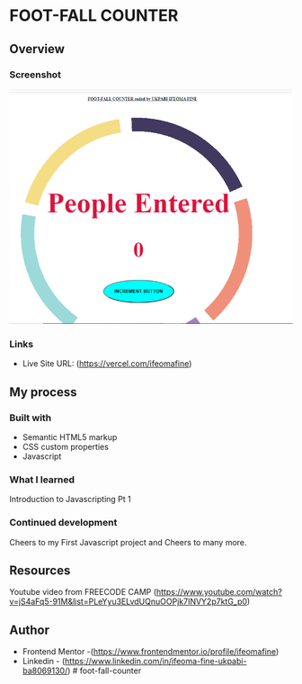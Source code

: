 # FOOT-FALL COUNTER

## Overview

### Screenshot

![](./assets/FOOT-FALL-COUNTER.PNG)

### Links

- Live Site URL: (https://vercel.com/ifeomafine)

## My process

### Built with

- Semantic HTML5 markup
- CSS custom properties
- Javascript

### What I learned

Introduction to Javascripting Pt 1

### Continued development

Cheers to my First Javascript project and Cheers to many more.

## Resources

Youtube video from FREECODE CAMP (https://www.youtube.com/watch?v=jS4aFq5-91M&list=PLeYyu3ELvdUQnuOOPjk7INVY2p7ktG_p0)

## Author

- Frontend Mentor -(https://www.frontendmentor.io/profile/ifeomafine)
- Linkedin - (https://www.linkedin.com/in/ifeoma-fine-ukpabi-ba8069130/)
#   f o o t - f a l l - c o u n t e r 
 
 